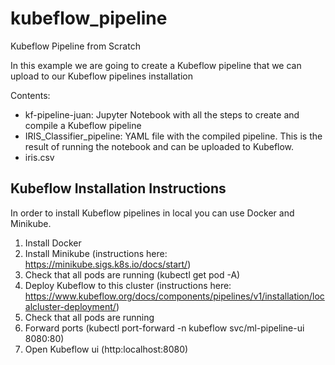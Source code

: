# kubeflow_pipeline
Kubeflow Pipeline from Scratch

In this example we are going to create a Kubeflow pipeline that we can upload to our Kubeflow pipelines installation

Contents:
- kf-pipeline-juan: Jupyter Notebook with all the steps to create and compile a Kubeflow pipeline
- IRIS_Classifier_pipeline: YAML file with the compiled pipeline. This is the result of running the notebook and can be uploaded to Kubeflow.
- iris.csv

## Kubeflow Installation Instructions
In order to install Kubeflow pipelines in local you can use Docker and Minikube.

1. Install Docker
2. Install Minikube (instructions here: https://minikube.sigs.k8s.io/docs/start/)
3. Check that all pods are running (kubectl get pod -A)
4. Deploy Kubeflow to this cluster (instructions here: https://www.kubeflow.org/docs/components/pipelines/v1/installation/localcluster-deployment/)
5. Check that all pods are running
6. Forward ports (kubectl port-forward -n kubeflow svc/ml-pipeline-ui 8080:80)
7. Open Kubeflow ui (http:localhost:8080)
